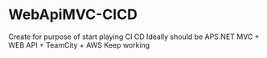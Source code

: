 # WebApiMVC-CICD
Create for purpose of start playing CI CD
Ideally should be APS.NET MVC + WEB API + TeamCity + AWS
Keep working
